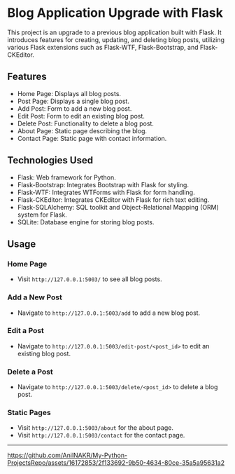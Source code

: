 Blog Application Upgrade with Flask
===========================

This project is an upgrade to a previous blog application built with Flask. It introduces features for creating, updating, and deleting blog posts, utilizing various Flask extensions such as Flask-WTF, Flask-Bootstrap, and Flask-CKEditor.

Features
--------

-   Home Page: Displays all blog posts.
-   Post Page: Displays a single blog post.
-   Add Post: Form to add a new blog post.
-   Edit Post: Form to edit an existing blog post.
-   Delete Post: Functionality to delete a blog post.
-   About Page: Static page describing the blog.
-   Contact Page: Static page with contact information.

Technologies Used
-----------------

-   Flask: Web framework for Python.
-   Flask-Bootstrap: Integrates Bootstrap with Flask for styling.
-   Flask-WTF: Integrates WTForms with Flask for form handling.
-   Flask-CKEditor: Integrates CKEditor with Flask for rich text editing.
-   Flask-SQLAlchemy: SQL toolkit and Object-Relational Mapping (ORM) system for Flask.
-   SQLite: Database engine for storing blog posts.


Usage
-----
### Home Page
-   Visit `http://127.0.0.1:5003/` to see all blog posts.

### Add a New Post
-   Navigate to `http://127.0.0.1:5003/add` to add a new blog post.

### Edit a Post
-   Navigate to `http://127.0.0.1:5003/edit-post/<post_id>` to edit an existing blog post.

### Delete a Post
-   Navigate to `http://127.0.0.1:5003/delete/<post_id>` to delete a blog post.

### Static Pages
-   Visit `http://127.0.0.1:5003/about` for the about page.
-   Visit `http://127.0.0.1:5003/contact` for the contact page.

<hr>

https://github.com/AnilNAKR/My-Python-ProjectsRepo/assets/16172853/2f133692-9b50-4634-80ce-35a5a95631a2




